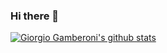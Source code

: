 ### Hi there 👋

<!--
**king-prawns/king-prawns** is a ✨ _special_ ✨ repository because its `README.md` (this file) appears on your GitHub profile.

Here are some ideas to get you started:

- 🔭 I’m currently working on ...
- 🌱 I’m currently learning ...
- 👯 I’m looking to collaborate on ...
- 🤔 I’m looking for help with ...
- 💬 Ask me about ...
- 📫 How to reach me: ...
- 😄 Pronouns: ...
- ⚡ Fun fact: ...
-->

[![Giorgio Gamberoni's github stats](https://github-readme-stats.vercel.app/api?username=king-prawns&count_private=true&show_icons=true&hide=contribs)](https://github.com/anuraghazra/github-readme-stats)
